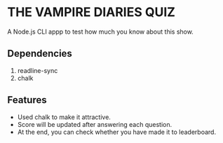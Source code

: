 # THE VAMPIRE DIARIES QUIZ

A Node.js CLI appp to test how much you know about this show.

## Dependencies

1. readline-sync
2. chalk

## Features

* Used chalk to make it attractive.
* Score will be updated after answering each question.
* At the end, you can check whether you have made it to leaderboard.